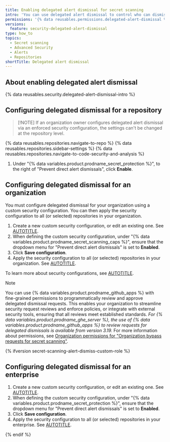 ```yaml
---
title: Enabling delegated alert dismissal for secret scanning
intro: 'You can use delegated alert dismissal to control who can dismiss an alert found by {% data variables.product.prodname_secret_scanning %}.'
permissions: '{% data reusables.permissions.delegated-alert-dismissal %}'
versions:
  feature: security-delegated-alert-dismissal
type: how_to
topics:
  - Secret scanning
  - Advanced Security
  - Alerts
  - Repositories
shortTitle: Delegated alert dismissal
---
```


## About enabling delegated alert dismissal

{% data reusables.security.delegated-alert-dismissal-intro %}

## Configuring delegated dismissal for a repository

>[!NOTE] If an organization owner configures delegated alert dismissal via an enforced security configuration, the settings can't be changed at the repository level.

{% data reusables.repositories.navigate-to-repo %}
{% data reusables.repositories.sidebar-settings %}
{% data reusables.repositories.navigate-to-code-security-and-analysis %}
1. Under "{% data variables.product.prodname_secret_protection %}", to the right of "Prevent direct alert dismissals", click **Enable**.

## Configuring delegated dismissal for an organization

You must configure delegated dismissal for your organization using a custom security configuration. You can then apply the security configuration to all (or selected) repositories in your organization.

1. Create a new custom security configuration, or edit an existing one. See [AUTOTITLE](/code-security/securing-your-organization/enabling-security-features-in-your-organization/creating-a-custom-security-configuration#creating-a-custom-security-configuration).
1. When defining the custom security configuration, under "{% data variables.product.prodname_secret_scanning_caps %}", ensure that the dropdown menu for "Prevent direct alert dismissals" is set to **Enabled**.
1. Click **Save configuration**.
1. Apply the security configuration to all (or selected) repositories in your organization. See [AUTOTITLE](/code-security/securing-your-organization/enabling-security-features-in-your-organization/applying-a-custom-security-configuration).

To learn more about security configurations, see [AUTOTITLE](/code-security/securing-your-organization/introduction-to-securing-your-organization-at-scale/about-enabling-security-features-at-scale).

>[!NOTE]
> You can use {% data variables.product.prodname_github_apps %} with fine-grained permissions to programmatically review and approve delegated dismissal requests. This enables your organization to streamline security request reviews and enforce policies, or integrate with external security tools, ensuring that all reviews meet established standards. _For {% data variables.product.prodname_ghe_server %}, the use of {% data variables.product.prodname_github_apps %} to review requests for delegated dismissals is available from version 3.19._
> For more information about permissions, see [Organization permissions for "Organization bypass requests for secret scanning"](/enterprise-cloud@latest/rest/authentication/permissions-required-for-github-apps?apiVersion=2022-11-28#organization-permissions-for-organization-bypass-requests-for-secret-scanning).

{% ifversion secret-scanning-alert-dismiss-custom-role %}

## Configuring delegated dismissal for an enterprise

1. Create a new custom security configuration, or edit an existing one. See [AUTOTITLE](/admin/managing-code-security/securing-your-enterprise/creating-a-custom-security-configuration-for-your-enterprise).
1. When defining the custom security configuration, under "{% data variables.product.prodname_secret_protection %}", ensure that the dropdown menu for "Prevent direct alert dismissals" is set to **Enabled**.
1. Click **Save configuration**.
1. Apply the security configuration to all (or selected) repositories in your enterprise. See [AUTOTITLE](/admin/managing-code-security/securing-your-enterprise/applying-a-custom-security-configuration-to-your-enterprise).

{% endif %}
